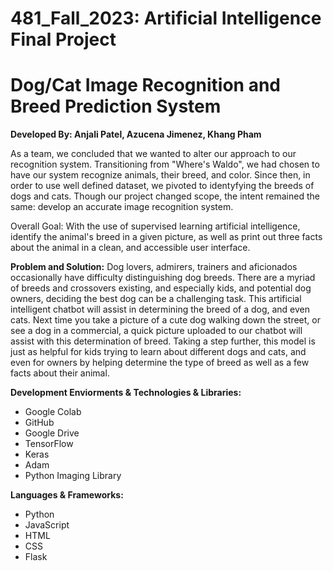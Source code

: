 # 481_Fall_2023: Artificial Intelligence Final Project

# **Dog/Cat Image Recognition and Breed Prediction System**

**Developed By: Anjali Patel, Azucena Jimenez, Khang Pham**

As a team, we concluded that we wanted to alter our approach to our recognition system. Transitioning from "Where's Waldo", we had chosen to have our system recognize animals, their breed, and color. Since then, in order to use well defined dataset, we pivoted to identyfying the breeds of dogs and cats. Though our project changed scope, the intent remained the same: develop an accurate image recognition system.  

Overall Goal: With the use of supervised learning artificial intelligence, identify the animal's breed in a given picture, as well as print out three facts about the animal in a clean, and accessible user interface. 

**Problem and Solution:**
Dog lovers, admirers, trainers and aficionados occasionally have difficulty distinguishing dog breeds. There are a myriad of breeds and crossovers existing, and especially kids, and potential dog owners, deciding the best dog can be a challenging task. This artificial intelligent chatbot will assist in determining the breed of a dog, and even cats. Next time you take a picture of a cute dog walking down the street, or see a dog in a commercial, a quick picture uploaded to our chatbot will assist with this determination of breed. Taking a step further, this model is just as helpful for kids trying to learn about different dogs and cats, and even for owners by helping determine the type of breed as well as a few facts about their animal. 


**Development Enviorments & Technologies & Libraries:**
- Google Colab
- GitHub
- Google Drive
- TensorFlow
- Keras
- Adam
- Python Imaging Library

 **Languages & Frameworks:**
-  Python
-  JavaScript
-  HTML
-  CSS
-  Flask
